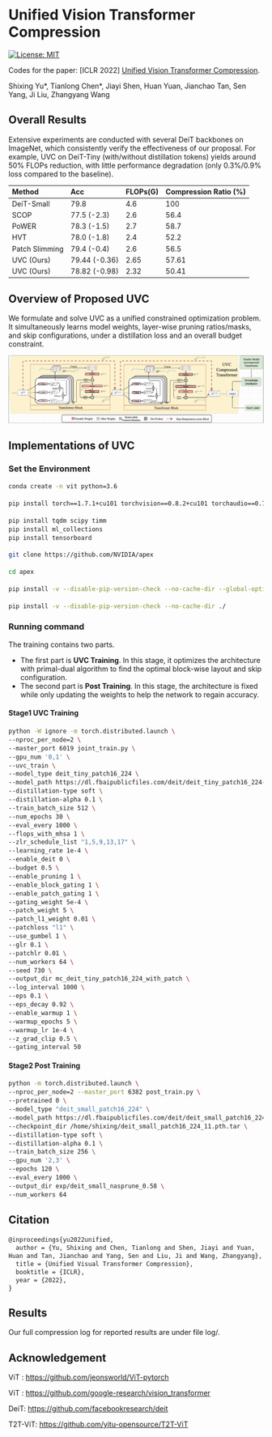 # Unified Vision Transformer Compression

[![License: MIT](https://camo.githubusercontent.com/fd551ba4b042d89480347a0e74e31af63b356b2cac1116c7b80038f41b04a581/68747470733a2f2f696d672e736869656c64732e696f2f62616467652f4c6963656e73652d4d49542d677265656e2e737667)](https://opensource.org/licenses/MIT)

Codes for the paper: [ICLR 2022] [Unified Vision Transformer Compression](https://openreview.net/pdf?id=9jsZiUgkCZP).

Shixing Yu*, Tianlong Chen*, Jiayi Shen, Huan Yuan, Jianchao Tan, Sen Yang, Ji Liu, Zhangyang Wang



## Overall Results

Extensive experiments are conducted with several DeiT backbones on ImageNet, which consistently verify the effectiveness of our proposal. For example, UVC on DeiT-Tiny (with/without distillation tokens) yields around 50% FLOPs reduction, with little performance degradation (only 0.3%/0.9% loss compared to the baseline).

| Method         | Acc           | FLOPs(G) | Compression Ratio (%) |
| :------------- | :------------ | :------- | :-------------------- |
| DeiT-Small     | 79.8          | 4.6      | 100                   |
| SCOP           | 77.5 (-2.3)   | 2.6      | 56.4                  |
| PoWER          | 78.3 (-1.5)   | 2.7      | 58.7                  |
| HVT            | 78.0 (-1.8)   | 2.4      | 52.2                  |
| Patch Slimming | 79.4 (-0.4)   | 2.6      | 56.5                  |
| UVC (Ours)     | 79.44 (-0.36) | 2.65     | 57.61                 |
| UVC (Ours)     | 78.82 (-0.98) | 2.32     | 50.41                 |



## Overview of Proposed UVC

We formulate and solve UVC as a unified constrained optimization problem. It simultaneously learns model weights, layer-wise pruning ratios/masks, and skip configurations, under a distillation loss and an overall budget constraint.

![architecture](Figs/architecture.png)



## Implementations of UVC

### Set the Environment

```bash
conda create -n vit python=3.6

pip install torch==1.7.1+cu101 torchvision==0.8.2+cu101 torchaudio==0.7.2 -f https://download.pytorch.org/whl/torch_stable.html

pip install tqdm scipy timm
pip install ml_collections
pip install tensorboard

git clone https://github.com/NVIDIA/apex

cd apex

pip install -v --disable-pip-version-check --no-cache-dir --global-option="--cpp_ext" --global-option="--cuda_ext" ./

pip install -v --disable-pip-version-check --no-cache-dir ./
```



### Running command

The training contains two parts. 

* The first part is **UVC Training**. In this stage, it optimizes the architecture with primal-dual algorithm to find the optimal block-wise layout and skip configuration. 
* The second part is **Post Training**. In this stage, the architecture is fixed while only updating the weights to help the network to regain accuracy.

#### Stage1 UVC Training

```bash
python -W ignore -m torch.distributed.launch \
--nproc_per_node=2 \
--master_port 6019 joint_train.py \
--gpu_num '0,1' \
--uvc_train \
--model_type deit_tiny_patch16_224 \
--model_path https://dl.fbaipublicfiles.com/deit/deit_tiny_patch16_224-a1311bcf.pth \
--distillation-type soft \
--distillation-alpha 0.1 \
--train_batch_size 512 \
--num_epochs 30 \
--eval_every 1000 \
--flops_with_mhsa 1 \
--zlr_schedule_list "1,5,9,13,17" \
--learning_rate 1e-4 \
--enable_deit 0 \
--budget 0.5 \
--enable_pruning 1 \
--enable_block_gating 1 \
--enable_patch_gating 1 \
--gating_weight 5e-4 \
--patch_weight 5 \
--patch_l1_weight 0.01 \
--patchloss "l1" \
--use_gumbel 1 \
--glr 0.1 \
--patchlr 0.01 \
--num_workers 64 \
--seed 730 \
--output_dir mc_deit_tiny_patch16_224_with_patch \
--log_interval 1000 \
--eps 0.1 \
--eps_decay 0.92 \
--enable_warmup 1 \
--warmup_epochs 5 \
--warmup_lr 1e-4 \
--z_grad_clip 0.5 \
--gating_interval 50
```

#### Stage2 Post Training

```bash
python -m torch.distributed.launch \
--nproc_per_node=2 --master_port 6382 post_train.py \
--pretrained 0 \
--model_type "deit_small_patch16_224" \
--model_path https://dl.fbaipublicfiles.com/deit/deit_small_patch16_224-cd65a155.pth \
--checkpoint_dir /home/shixing/deit_small_patch16_224_11.pth.tar \
--distillation-type soft \
--distillation-alpha 0.1 \
--train_batch_size 256 \
--gpu_num '2,3' \
--epochs 120 \
--eval_every 1000 \
--output_dir exp/deit_small_nasprune_0.58 \
--num_workers 64
```



## Citation

```
@inproceedings{yu2022unified,
  author = {Yu, Shixing and Chen, Tianlong and Shen, Jiayi and Yuan, Huan and Tan, Jianchao and Yang, Sen and Liu, Ji and Wang, Zhangyang},
  title = {Unified Visual Transformer Compression},
  booktitle = {ICLR},
  year = {2022},
}
```

## Results

Our full compression log for reported results are under file log/.



## Acknowledgement

ViT : https://github.com/jeonsworld/ViT-pytorch

ViT : https://github.com/google-research/vision_transformer

DeiT: https://github.com/facebookresearch/deit

T2T-ViT: https://github.com/yitu-opensource/T2T-ViT
